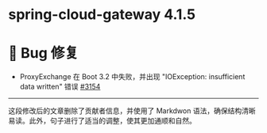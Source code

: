 # spring-cloud-gateway 4.1.5
# 🐞 Bug 修复

- ProxyExchange 在 Boot 3.2 中失败，并出现 "IOException: insufficient data written" 错误 [#3154](https://github.com/spring-cloud/spring-cloud-gateway/issues/3154)

---

这段修改后的文章删除了贡献者信息，并使用了 Markdwon 语法，确保结构清晰易读。此外，句子进行了适当的调整，使其更加通顺和自然。